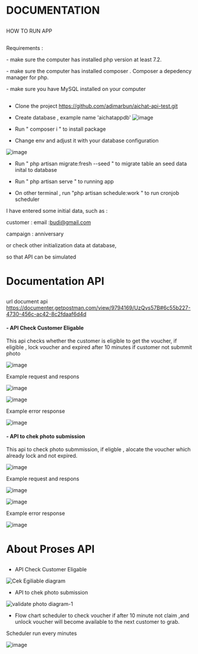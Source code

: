 <h1>DOCUMENTATION</>

##

HOW TO RUN APP


##
Requirements :
    <p>-	make sure the computer has installed php version at least 7.2.</p>
    <p>-	make sure the computer has installed composer   . Composer a depedency manager for php.</p>
    <p>-	make sure you have MySQL installed on your computer</p>
    
    
##
- Clone the project https://github.com/adimarbun/aichat-api-test.git


- Create database  , example name 'aichatappdb'
![image](https://user-images.githubusercontent.com/57535407/179352869-18a667d5-9ca4-41fe-9172-ca2b3c52252e.png)

- Run " composer i " to install package

- Change env and adjust it with your database configuration

![image](https://user-images.githubusercontent.com/57535407/179352901-4e22e180-ed7a-4e43-8003-04ec14860065.png)


- Run " php artisan migrate:fresh --seed  "     to migrate table an seed data inital to database
 
- Run " php artisan serve " to running app

- On other terminal , run "php artisan schedule:work " to run cronjob scheduler


I have entered some initial data, such as :

customer :  email :budi@gmail.com

campaign :  anniversary


or check other initialization data at database,

so that API can be simulated



<h1>Documentation API</>

##

url document api https://documenter.getpostman.com/view/9794169/UzQvs57B#6c55b227-4730-456c-ac42-8c2fdaaf6d4d

<h4>- API  Check Customer Eligable</h4>

This api checks whether the customer is eligible to get the voucher, if eligible , lock voucher and expired after 10 minutes if customer not submmit photo

![image](https://user-images.githubusercontent.com/57535407/179356865-f4b3264a-c48d-4475-8a67-dfb58a5b013d.png)


Example request and respons

![image](https://user-images.githubusercontent.com/57535407/179353567-f6044ea9-d21b-4f90-87b3-e36dd24c9017.png)

![image](https://user-images.githubusercontent.com/57535407/179353636-1b47d8b3-72bd-49f7-9638-70e2c0475340.png)

Example error response

![image](https://user-images.githubusercontent.com/57535407/179355987-85b3cc9d-061b-4017-80f8-9c286a25ab90.png)



<h4>- API to chek photo submission </h4>

This api to check photo submmission, if eligble , alocate the voucher which already lock and not expired. 

![image](https://user-images.githubusercontent.com/57535407/179355929-ff3c987a-5eff-45d4-a1e3-a3fe7084d9a2.png)

Example request and respons

![image](https://user-images.githubusercontent.com/57535407/179353773-3db08947-f6e3-415d-bd16-018630ce3cc3.png)

![image](https://user-images.githubusercontent.com/57535407/179353807-b7641b98-319c-4fa6-a500-390218ed9e41.png)

Example error response

![image](https://user-images.githubusercontent.com/57535407/179355959-5963f613-3fea-47d7-a51e-7d5542ed6810.png)





<h1>About Proses API</>

##

- API  Check Customer Eligable

![Cek Egiliable diagram](https://user-images.githubusercontent.com/57535407/179354311-90e91ff9-ae3d-4531-9baf-8e64dda11006.jpg)

- API to chek photo submission

![validate photo diagram-1](https://user-images.githubusercontent.com/57535407/179354363-7024ef9d-5104-4a04-87f3-9aa22089e94c.jpg)


- Flow chart scheduler  to check voucher if after 10 minute not claim ,and unlock voucher will become available to the next customer to grab.

Scheduler run every minutes

![image](https://user-images.githubusercontent.com/57535407/179356010-4064c05f-3128-4b4d-848d-740e0761ebfa.png)









